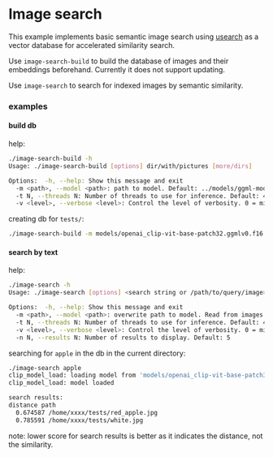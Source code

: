 # Image search

This example implements basic semantic image search using [usearch](https://github.com/unum-cloud/usearch) as a vector database for accelerated similarity search.

Use `image-search-build` to build the database of images and their embeddings beforehand. Currently it does not support updating.

Use `image-search` to search for indexed images by semantic similarity.

### examples

#### build db

help:
```sh
./image-search-build -h
Usage: ./image-search-build [options] dir/with/pictures [more/dirs]

Options:  -h, --help: Show this message and exit
  -m <path>, --model <path>: path to model. Default: ../models/ggml-model-f16.bin
  -t N, --threads N: Number of threads to use for inference. Default: 4
  -v <level>, --verbose <level>: Control the level of verbosity. 0 = minimum, 2 = maximum. Default: 1
```

creating db for `tests/`:
```sh
./image-search-build -m models/openai_clip-vit-base-patch32.ggmlv0.f16.bin ./tests/
```

#### search by text

help:
```sh
./image-search -h
Usage: ./image-search [options] <search string or /path/to/query/image>

Options:  -h, --help: Show this message and exit
  -m <path>, --model <path>: overwrite path to model. Read from images.paths by default.
  -t N, --threads N: Number of threads to use for inference. Default: 4
  -v <level>, --verbose <level>: Control the level of verbosity. 0 = minimum, 2 = maximum. Default: 1
  -n N, --results N: Number of results to display. Default: 5
```

searching for `apple` in the db in the current directory:
```sh
./image-search apple
clip_model_load: loading model from 'models/openai_clip-vit-base-patch32.ggmlv0.f16.bin' - please wait....................................................clip_model_load: model size =   288.93 MB / num tensors = 397
clip_model_load: model loaded

search results:
distance path
  0.674587 /home/xxxx/tests/red_apple.jpg
  0.785591 /home/xxxx/tests/white.jpg
```

note: lower score for search results is better as it indicates the distance, not the similarity.

